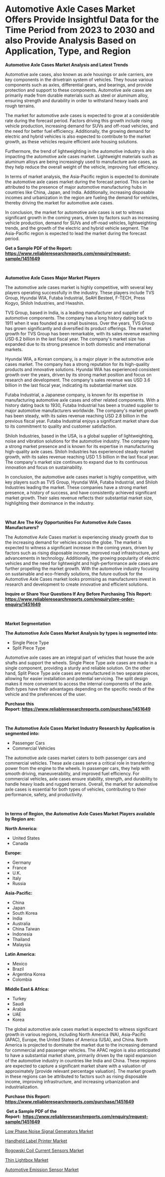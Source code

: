 <p><h1>Automotive Axle Cases Market Offers Provide Insightful Data for the Time Period from 2023 to 2030 and also Provide Analysis Based on Application, Type, and Region</h1></p><p><strong>Automotive Axle Cases Market Analysis and Latest Trends</strong></p>
<p><p>Automotive axle cases, also known as axle housings or axle carriers, are key components in the drivetrain system of vehicles. They house various components such as axles, differential gears, and bearings, and provide protection and support to these components. Automotive axle cases are primarily made from durable materials such as steel or aluminum alloy, ensuring strength and durability in order to withstand heavy loads and rough terrains.</p><p>The market for automotive axle cases is expected to grow at a considerable rate during the forecast period. Factors driving this growth include rising vehicle production, increasing demand for SUVs and off-road vehicles, and the need for better fuel efficiency. Additionally, the growing demand for electric and hybrid vehicles is also expected to contribute to the market growth, as these vehicles require efficient axle housing solutions.</p><p>Furthermore, the trend of lightweighting in the automotive industry is also impacting the automotive axle cases market. Lightweight materials such as aluminum alloys are being increasingly used to manufacture axle cases, as they help reduce the overall weight of the vehicle, improving fuel efficiency.</p><p>In terms of market analysis, the Asia-Pacific region is expected to dominate the automotive axle cases market during the forecast period. This can be attributed to the presence of major automotive manufacturing hubs in countries like China, Japan, and India. Additionally, increasing disposable incomes and urbanization in the region are fueling the demand for vehicles, thereby driving the market for automotive axle cases.</p><p>In conclusion, the market for automotive axle cases is set to witness significant growth in the coming years, driven by factors such as increasing vehicle production, demand for SUVs and off-road vehicles, lightweighting trends, and the growth of the electric and hybrid vehicle segment. The Asia-Pacific region is expected to lead the market during the forecast period.</p></p>
<p><strong>Get a Sample PDF of the Report:&nbsp; <a href="https://www.reliableresearchreports.com/enquiry/request-sample/1451649">https://www.reliableresearchreports.com/enquiry/request-sample/1451649</a></strong></p>
<p>&nbsp;</p>
<p><strong>Automotive Axle Cases Major Market Players</strong></p>
<p><p>The automotive axle cases market is highly competitive, with several key players operating successfully in the industry. These players include TVS Group, Hyundai WIA, Futaba Industrial, SeAH Besteel, F-TECH, Press Kogyo, Shiloh Industries, and Hwashin. </p><p>TVS Group, based in India, is a leading manufacturer and supplier of automotive components. The company has a long history dating back to 1911 when it was founded as a small business. Over the years, TVS Group has grown significantly and diversified its product offerings. The market growth for TVS Group has been remarkable, with its sales revenue reaching USD 6.2 billion in the last fiscal year. The company's market size has expanded due to its strong presence in both domestic and international markets.</p><p>Hyundai WIA, a Korean company, is a major player in the automotive axle cases market. The company has a strong reputation for its high-quality products and innovative solutions. Hyundai WIA has experienced consistent growth over the years, driven by its strong market position and focus on research and development. The company's sales revenue was USD 3.6 billion in the last fiscal year, indicating its substantial market size.</p><p>Futaba Industrial, a Japanese company, is known for its expertise in manufacturing automotive axle cases and other related components. With a history dating back to 1930, Futaba Industrial has been a trusted supplier to major automotive manufacturers worldwide. The company's market growth has been steady, with its sales revenue reaching USD 2.8 billion in the previous fiscal year. Futaba Industrial enjoys a significant market share due to its commitment to quality and customer satisfaction.</p><p>Shiloh Industries, based in the USA, is a global supplier of lightweighting, noise and vibration solutions for the automotive industry. The company has a strong market presence and is known for its expertise in manufacturing high-quality axle cases. Shiloh Industries has experienced steady market growth, with its sales revenue reaching USD 1.5 billion in the last fiscal year. The company's market size continues to expand due to its continuous innovation and focus on sustainability.</p><p>In conclusion, the automotive axle cases market is highly competitive, with key players such as TVS Group, Hyundai WIA, Futaba Industrial, and Shiloh Industries leading the market. These companies have a strong market presence, a history of success, and have consistently achieved significant market growth. Their sales revenue reflects their substantial market size, highlighting their dominance in the industry.</p></p>
<p>&nbsp;</p>
<p><strong>What Are The Key Opportunities For Automotive Axle Cases Manufacturers?</strong></p>
<p><p>The Automotive Axle Cases market is experiencing steady growth due to the increasing demand for vehicles across the globe. The market is expected to witness a significant increase in the coming years, driven by factors such as rising disposable income, improved road infrastructure, and advancements in technology. Additionally, the growing popularity of electric vehicles and the need for lightweight and high-performance axle cases are further propelling the market growth. With the automotive industry focusing on sustainable and eco-friendly solutions, the future outlook for the Automotive Axle Cases market looks promising as manufacturers invest in research and development to create innovative and efficient solutions.</p></p>
<p><strong>Inquire or Share Your Questions If Any Before Purchasing This Report: <a href="https://www.reliableresearchreports.com/enquiry/pre-order-enquiry/1451649">https://www.reliableresearchreports.com/enquiry/pre-order-enquiry/1451649</a></strong></p>
<p>&nbsp;</p>
<p><strong>Market Segmentation</strong></p>
<p><strong>The Automotive Axle Cases Market Analysis by types is segmented into:</strong></p>
<p><ul><li>Single Piece Type</li><li>Split Piece Type</li></ul></p>
<p><p>Automotive axle cases are an integral part of vehicles that house the axle shafts and support the wheels. Single Piece Type axle cases are made in a single component, providing a sturdy and reliable solution. On the other hand, Split Piece Type axle cases are manufactured in two separate pieces, allowing for easier installation and potential servicing. The split design makes it more convenient to access the internal components of the axle. Both types have their advantages depending on the specific needs of the vehicle and the preferences of the user.</p></p>
<p><strong>Purchase this Report:&nbsp;<a href="https://www.reliableresearchreports.com/purchase/1451649">https://www.reliableresearchreports.com/purchase/1451649</a></strong></p>
<p>&nbsp;</p>
<p><strong>The Automotive Axle Cases Market Industry Research by Application is segmented into:</strong></p>
<p><ul><li>Passenger Cars</li><li>Commercial Vehicles</li></ul></p>
<p><p>The automotive axle cases market caters to both passenger cars and commercial vehicles. These axle cases serve a critical role in transferring power from the engine to the wheels. In passenger cars, they help with smooth driving, maneuverability, and improved fuel efficiency. For commercial vehicles, axle cases ensure stability, strength, and durability to handle heavy loads and rugged terrains. Overall, the market for automotive axle cases is essential for both types of vehicles, contributing to their performance, safety, and productivity.</p></p>
<p>&nbsp;</p>
<p><strong>In terms of Region, the Automotive Axle Cases Market Players available by Region are:</strong></p>
<p>
    <p> <strong> North America: </strong>
        <ul>
            <li>United States</li>
            <li>Canada</li>
        </ul>
        </p> 
    <p> <strong> Europe: </strong>
        <ul>
            <li>Germany</li>
            <li>France</li>
            <li>U.K.</li>
            <li>Italy</li>
            <li>Russia</li>
        </ul>
        </p> 
    <p> <strong> Asia-Pacific: </strong>
        <ul>
            <li>China</li>
            <li>Japan</li>
            <li>South Korea</li>
            <li>India</li>
            <li>Australia</li>
            <li>China Taiwan</li>
            <li>Indonesia</li>
            <li>Thailand</li>
            <li>Malaysia</li>
        </ul>
        </p> 
    <p> <strong> Latin America: </strong>
        <ul>
            <li>Mexico</li>
            <li>Brazil</li>
            <li>Argentina Korea</li>
            <li>Colombia</li>
        </ul>
        </p> 
    <p> <strong> Middle East & Africa: </strong>
        <ul>
            <li>Turkey</li>
            <li>Saudi</li>
            <li>Arabia</li>
            <li>UAE</li>
            <li>Korea</li>
        </ul>
    </p>
    </p>
<p><p>The global automotive axle cases market is expected to witness significant growth in various regions, including North America (NA), Asia-Pacific (APAC), Europe, the United States of America (USA), and China. North America is projected to dominate the market due to the increasing demand for commercial and passenger vehicles. The APAC region is also anticipated to have a substantial market share, primarily driven by the rapid expansion of the automotive industry in countries like India and China. These regions are expected to capture a significant market share with a valuation of approximately [provide relevant percentage valuation]. The market growth in these regions can be attributed to factors such as rising disposable income, improving infrastructure, and increasing urbanization and industrialization.</p></p>
<p><strong>Purchase this Report: <a href="https://www.reliableresearchreports.com/purchase/1451649">https://www.reliableresearchreports.com/purchase/1451649</a></strong></p>
<p>&nbsp;<strong>Get a Sample PDF of the Report:&nbsp;&nbsp;<a href="https://www.reliableresearchreports.com/enquiry/request-sample/1451649">https://www.reliableresearchreports.com/enquiry/request-sample/1451649</a></strong></p>
<p><strong></strong></p>
<p><p><a href="https://www.linkedin.com/pulse/low-phase-noise-signal-generators-market-research-report-e8n6e/">Low Phase Noise Signal Generators Market</a></p><p><a href="https://medium.com/@nathanl41025/handheld-label-printer-market-analysis-and-sze-forecasted-for-period-from-2023-to-2030-a8f02d17e703">Handheld Label Printer Market</a></p><p><a href="https://www.linkedin.com/pulse/rogowski-coil-current-sensors-market-size-growth-forecast-akvle/">Rogowski Coil Current Sensors Market</a></p><p><a href="https://medium.com/@maryg156987/thin-lightbox-market-research-report-its-history-and-forecast-2023-to-2030-dd661720ec05">Thin Lightbox Market</a></p><p><a href="https://github.com/ruslanpoljakovrd177/Market-Research-Report-List-1/blob/main/automotive-emission-sensor-market.md">Automotive Emission Sensor Market</a></p></p>